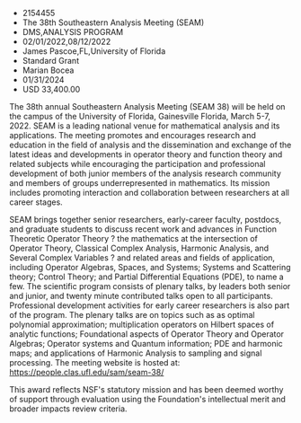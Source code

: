 
* 2154455
* The 38th Southeastern Analysis Meeting (SEAM)
* DMS,ANALYSIS PROGRAM
* 02/01/2022,08/12/2022
* James Pascoe,FL,University of Florida
* Standard Grant
* Marian Bocea
* 01/31/2024
* USD 33,400.00

The 38th annual Southeastern Analysis Meeting (SEAM 38) will be held on the
campus of the University of Florida, Gainesville Florida, March 5-7, 2022. SEAM
is a leading national venue for mathematical analysis and its applications. The
meeting promotes and encourages research and education in the field of analysis
and the dissemination and exchange of the latest ideas and developments in
operator theory and function theory and related subjects while encouraging the
participation and professional development of both junior members of the
analysis research community and members of groups underrepresented in
mathematics. Its mission includes promoting interaction and collaboration
between researchers at all career stages.

SEAM brings together senior researchers, early-career faculty, postdocs, and
graduate students to discuss recent work and advances in Function Theoretic
Operator Theory ? the mathematics at the intersection of Operator Theory,
Classical Complex Analysis, Harmonic Analysis, and Several Complex Variables ?
and related areas and fields of application, including Operator Algebras,
Spaces, and Systems; Systems and Scattering theory; Control Theory; and Partial
Differential Equations (PDE), to name a few. The scientific program consists of
plenary talks, by leaders both senior and junior, and twenty minute contributed
talks open to all participants. Professional development activities for early
career researchers is also part of the program. The plenary talks are on topics
such as as optimal polynomial approximation; multiplication operators on Hilbert
spaces of analytic functions; Foundational aspects of Operator Theory and
Operator Algebras; Operator systems and Quantum information; PDE and harmonic
maps; and applications of Harmonic Analysis to sampling and signal processing.
The meeting website is hosted at: https://people.clas.ufl.edu/sam/seam-38/

This award reflects NSF's statutory mission and has been deemed worthy of
support through evaluation using the Foundation's intellectual merit and broader
impacts review criteria.
